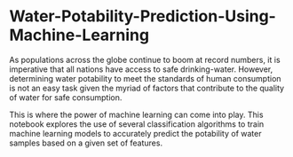 # Water-Potability-Prediction-Using-Machine-Learning

As populations across the globe continue to boom at record numbers, it is imperative that all nations have access to safe drinking-water. However, determining water potability to meet the standards of human consumption is not an easy task given the myriad of factors that contribute to the quality of water for safe consumption.

This is where the power of machine learning can come into play. This notebook explores the use of several classification algorithms to train machine learning models to accurately predict the potability of water samples based on a given set of features.
